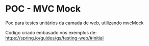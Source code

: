 # POC - MVC Mock

Poc para testes unitários da camada de web, utilizando mvcMock

Código criado embasado nos exemplos de: https://spring.io/guides/gs/testing-web/#initial
